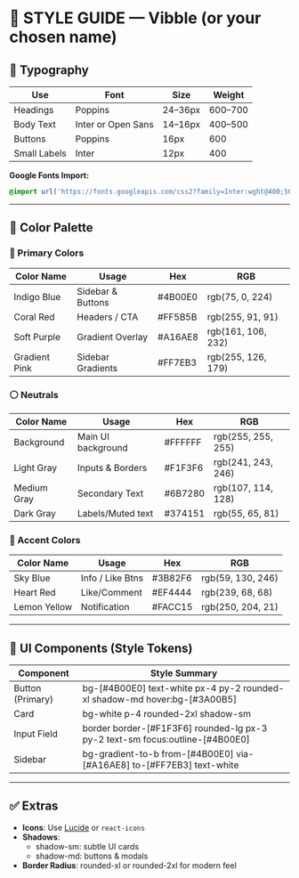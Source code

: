
# 🎨 STYLE GUIDE — Vibble (or your chosen name)

## 📘 Typography

| Use           | Font              | Size       | Weight     |
|---------------|-------------------|------------|------------|
| Headings      | Poppins           | 24–36px    | 600–700    |
| Body Text     | Inter or Open Sans| 14–16px    | 400–500    |
| Buttons       | Poppins           | 16px       | 600        |
| Small Labels  | Inter             | 12px       | 400        |

**Google Fonts Import:**
```css
@import url('https://fonts.googleapis.com/css2?family=Inter:wght@400;500;700&family=Poppins:wght@400;600;700&display=swap');
```

---

## 🎨 Color Palette

### 🔷 Primary Colors

| Color Name   | Usage              | Hex       | RGB               |
|--------------|--------------------|-----------|-------------------|
| Indigo Blue  | Sidebar & Buttons  | #4B00E0   | rgb(75, 0, 224)   |
| Coral Red    | Headers / CTA      | #FF5B5B   | rgb(255, 91, 91)  |
| Soft Purple  | Gradient Overlay   | #A16AE8   | rgb(161, 106, 232)|
| Gradient Pink| Sidebar Gradients  | #FF7EB3   | rgb(255, 126, 179)|

### ⚪️ Neutrals

| Color Name   | Usage              | Hex       | RGB               |
|--------------|--------------------|-----------|-------------------|
| Background   | Main UI background | #FFFFFF   | rgb(255, 255, 255)|
| Light Gray   | Inputs & Borders   | #F1F3F6   | rgb(241, 243, 246)|
| Medium Gray  | Secondary Text     | #6B7280   | rgb(107, 114, 128)|
| Dark Gray    | Labels/Muted text  | #374151   | rgb(55, 65, 81)   |

### 🔵 Accent Colors

| Color Name   | Usage              | Hex       | RGB               |
|--------------|--------------------|-----------|-------------------|
| Sky Blue     | Info / Like Btns   | #3B82F6   | rgb(59, 130, 246) |
| Heart Red    | Like/Comment       | #EF4444   | rgb(239, 68, 68)  |
| Lemon Yellow | Notification       | #FACC15   | rgb(250, 204, 21) |

---

## 🧱 UI Components (Style Tokens)

| Component         | Style Summary |
|-------------------|----------------|
| Button (Primary)  | bg-[#4B00E0] text-white px-4 py-2 rounded-xl shadow-md hover:bg-[#3A00B5] |
| Card              | bg-white p-4 rounded-2xl shadow-sm |
| Input Field       | border border-[#F1F3F6] rounded-lg px-3 py-2 text-sm focus:outline-[#4B00E0] |
| Sidebar           | bg-gradient-to-b from-[#4B00E0] via-[#A16AE8] to-[#FF7EB3] text-white |

---

## ✅ Extras

- **Icons**: Use [Lucide](https://lucide.dev/) or `react-icons`
- **Shadows**:
  - shadow-sm: subtle UI cards
  - shadow-md: buttons & modals
- **Border Radius**: rounded-xl or rounded-2xl for modern feel

